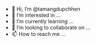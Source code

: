 - 👋 Hi, I’m @tamangdupchhen
- 👀 I’m interested in ...
- 🌱 I’m currently learning ...
- 💞️ I’m looking to collaborate on ...
- 📫 How to reach me ...

<!---
tamangdupchhen/tamangdupchhen is a ✨ special ✨ repository because its `README.md` (this file) appears on your GitHub profile.
You can click the Preview link to take a look at your changes.
--->
